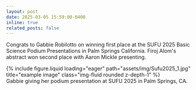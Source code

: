 ```yaml
---
layout: post
date: 2025-03-05 15:59:00-0400
inline: true
related_posts: false
---
```


Congrats to Gabbie Robilotto on winning first place at the SUFU 2025 Basic Science Podium Presentations in Palm Springs California. Firoj Alom's abstract won second place with Aaron Mickle presenting. 
<div class="row">
    <div class="col-sm mt-3 mt-md-0">
        {% include figure.liquid loading="eager" path="assets/img/Sufu2025_1.jpg" title="example image" class="img-fluid rounded z-depth-1" %}
    </div>
</div>
<div class="caption">
    Gabbie giving her podium presentation at SUFU 2025 in Palm Springs, CA.
</div>
